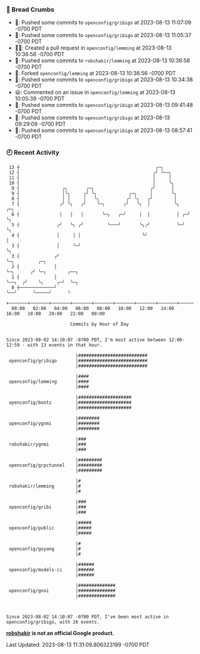 ### 🍞 Bread Crumbs

 * 🚢: Pushed some commits to `openconfig/gribigo` at 2023-08-13 11:07:09 -0700 PDT
 * 🚢: Pushed some commits to `openconfig/gribigo` at 2023-08-13 11:05:37 -0700 PDT
 * ✍🏼: Created a pull request in `openconfig/lemming` at 2023-08-13 10:36:58 -0700 PDT
 * 🚢: Pushed some commits to `robshakir/lemming` at 2023-08-13 10:36:58 -0700 PDT
 * 🍴: Forked `openconfig/lemming` at 2023-08-13 10:36:56 -0700 PDT
 * 🚢: Pushed some commits to `openconfig/gribigo` at 2023-08-13 10:34:38 -0700 PDT
 * 😃: Commented on an issue in `openconfig/lemming` at 2023-08-13 10:05:39 -0700 PDT
 * 🚢: Pushed some commits to `openconfig/gribigo` at 2023-08-13 09:41:48 -0700 PDT
 * 🚢: Pushed some commits to `openconfig/gribigo` at 2023-08-13 09:29:09 -0700 PDT
 * 🚢: Pushed some commits to `openconfig/gribigo` at 2023-08-13 08:57:41 -0700 PDT

### 🕘 Recent Activity
```
 13 ┼                                                   ╭─╮
 12 ┤                                                  ╭╯ ╰──╮
 11 ┤                                                  │     │
 10 ┤                                                  │     ╰╮
  9 ┤                ╭╮       ╭─╮                     ╭╯      │
  9 ┤                │╰╮     ╭╯ ╰╮            ╭─╮     │       ╰╮
  8 ┤                │ │     │   ╰╮          ╭╯ ╰╮   ╭╯        │
  7 ┤               ╭╯ ╰╮   ╭╯    ╰─╮       ╭╯   ╰╮  │         ╰╮   ╭─╮
  6 ┤               │   │   │       ╰─╮   ╭─╯     │  │          │ ╭─╯ ╰╮
  5 ┤              ╭╯   ╰╮ ╭╯         ╰───╯       ╰╮╭╯          ╰─╯    ╰╮
  4 ┤              │     │ │                       ╰╯                   │
  3 ┤              │     ╰─╯                                            ╰╮
  3 ┤             ╭╯                                                     ╰─╮         ╭─╮
  2 ┤             │                                                        ╰─╮      ╭╯ ╰─╮        ╭──╮
  1 ┤             │                                                          ╰──╮  ╭╯    ╰╮     ╭─╯  ╰─╮
  0 ┼─────────────╯                                                             ╰──╯      ╰─────╯      ╰
    +───────+───────+───────+───────+───────+───────+───────+───────+───────+───────+───────+───────+────
  00:00   02:00   04:00   06:00   08:00   10:00   12:00   14:00   16:00   18:00   20:00   22:00   00:00   

						Commits by Hour of Day


Since 2023-08-02 14:10:07 -0700 PDT, I'm most active between 12:00-12:59 - with 13 events in that hour.

```



```
                          |##########################
 openconfig/gribigo       |##########################
                          |##########################

                          |####
 openconfig/lemming       |####
                          |####

                          |####################
 openconfig/bootz         |####################
                          |####################

                          |########
 openconfig/ygnmi         |########
                          |########

                          |###
 robshakir/ygnmi          |###
                          |###

                          |#########
 openconfig/grpctunnel    |#########
                          |#########

                          |#
 robshakir/lemming        |#
                          |#

                          |###
 openconfig/gribi         |###
                          |###

                          |#####
 openconfig/public        |#####
                          |#####

                          |#
 openconfig/goyang        |#
                          |#

                          |######
 openconfig/models-ci     |######
                          |######

                          |##############
 openconfig/gnoi          |##############
                          |##############



Since 2023-08-02 14:10:07 -0700 PDT, I've been most active in openconfig/gribigo, with 26 events.

```
**[robshakir](mailto:robjs@google.com) is not an official Google product.**  


Last Updated: 2023-08-13 11:31:09.806323199 -0700 PDT

